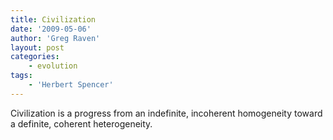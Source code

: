 ```yaml
---
title: Civilization
date: '2009-05-06'
author: 'Greg Raven'
layout: post
categories:
    - evolution
tags:
    - 'Herbert Spencer'
---
```


Civilization is a progress from an indefinite, incoherent homogeneity toward a definite, coherent heterogeneity.